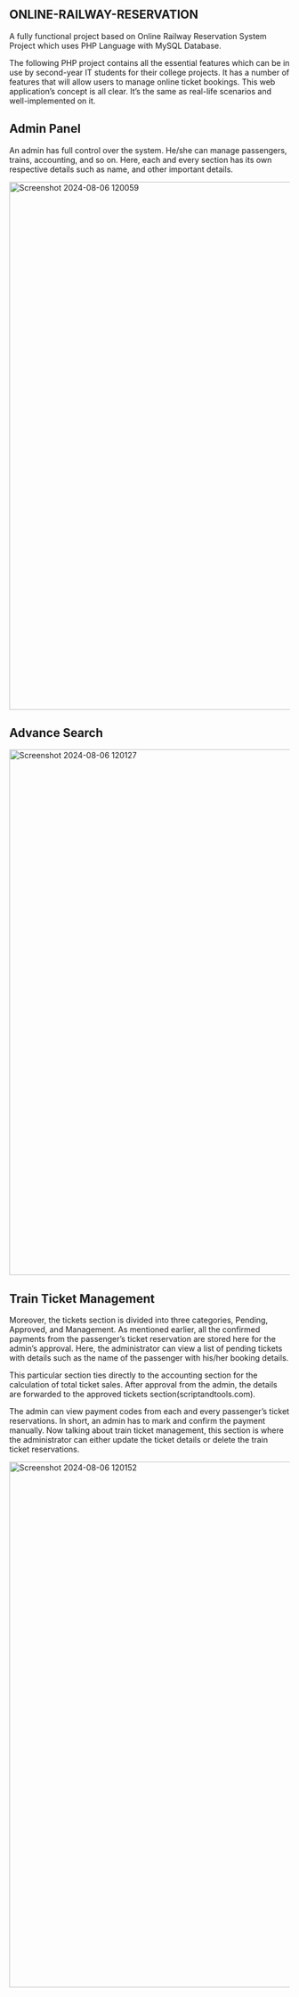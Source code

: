 ## **ONLINE-RAILWAY-RESERVATION**

A fully functional project based on Online Railway Reservation System Project which uses PHP Language with MySQL Database.

The following PHP project contains all the essential features which can be in use by second-year IT students for their college projects. It has a number of features that will allow users to manage online ticket bookings. This web application’s concept is all clear. It’s the same as real-life scenarios and well-implemented on it.


## **Admin Panel**

An admin has full control over the system. He/she can manage passengers, trains, accounting, and so on. Here, each and every section has its own respective details such as name, and other important details.

<img width="948" alt="Screenshot 2024-08-06 120059" src="https://github.com/user-attachments/assets/35c0973c-699c-4843-98bc-6820a6b4d022">

 ## **Advance Search** 
 
<img width="944" alt="Screenshot 2024-08-06 120127" src="https://github.com/user-attachments/assets/773078bf-d947-49f7-afda-556883f17c70">

## **Train Ticket Management**

Moreover, the tickets section is divided into three categories, Pending, Approved, and Management. As mentioned earlier, all the confirmed payments from the passenger’s ticket reservation are stored here for the admin’s approval. Here, the administrator can view a list of pending tickets with details such as the name of the passenger with his/her booking details.

This particular section ties directly to the accounting section for the calculation of total ticket sales. After approval from the admin, the details are forwarded to the approved tickets section(scriptandtools.com).

The admin can view payment codes from each and every passenger’s ticket reservations. In short, an admin has to mark and confirm the payment manually. Now talking about train ticket management, this section is where the administrator can either update the ticket details or delete the train ticket reservations.

<img width="944" alt="Screenshot 2024-08-06 120152" src="https://github.com/user-attachments/assets/e74a3226-674a-43b3-a180-3e855386af27">
